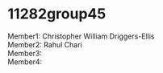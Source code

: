 # 11282group45
Member1: Christopher William Driggers-Ellis  
Member2: Rahul Chari  
Member3:   
Member4:  
